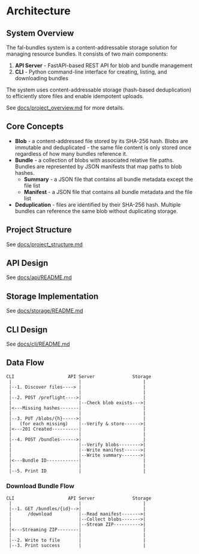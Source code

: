 # Architecture

## System Overview

The fal-bundles system is a content-addressable storage solution for managing resource bundles. It consists of two main components:

1. **API Server** - FastAPI-based REST API for blob and bundle management
2. **CLI** - Python command-line interface for creating, listing, and downloading bundles

The system uses content-addressable storage (hash-based deduplication) to efficiently store files and enable idempotent uploads.

See [docs/project_overview.md](./project_overview.md) for more details.

## Core Concepts

- **Blob** - a content-addressed file stored by its SHA-256 hash. Blobs are immutable and deduplicated - the same file content is only stored once regardless of how many bundles reference it.
- **Bundle** - a collection of blobs with associated relative file paths. Bundles are represented by JSON manifests that map paths to blob hashes.
  - **Summary** - a JSON file that contains all bundle metadata except the file list
  - **Manifest** - a JSON file that contains all bundle metadata and the file list
- **Deduplication** - files are identified by their SHA-256 hash. Multiple bundles can reference the same blob without duplicating storage.

## Project Structure

See [docs/project_structure.md](./project_structure.md)

## API Design

See [docs/api/README.md](./api/README.md)

## Storage Implementation

See [docs/storage/README.md](./storage/README.md)

## CLI Design

See [docs/cli/README.md](./cli/README.md)

## Data Flow

```
CLI                    API Server              Storage
 |                         |                       |
 |--1. Discover files----> |                       |
 |                         |                       |
 |--2. POST /preflight---->|                       |
 |                         |--Check blob exists--->|
 |<---Missing hashes-------|                       |
 |                         |                       |
 |--3. PUT /blobs/{h}----->|                       |
 |   (for each missing)    |--Verify & store------>|
 |<---201 Created----------|                       |
 |                         |                       |
 |--4. POST /bundles------>|                       |
 |                         |--Verify blobs-------->|
 |                         |--Write manifest------>|
 |                         |--Write summary------->|
 |<---Bundle ID------------|                       |
 |                         |                       |
 |--5. Print ID            |                       |
```

### Download Bundle Flow

```
CLI                    API Server              Storage
 |                         |                       |
 |--1. GET /bundles/{id}-->|                       |
 |      /download          |--Read manifest------->|
 |                         |--Collect blobs------->|
 |                         |--Stream ZIP---------->|
 |<---Streaming ZIP--------|                       |
 |                         |                       |
 |--2. Write to file       |                       |
 |--3. Print success       |                       |
```